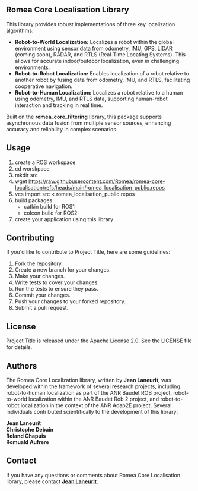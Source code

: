 ## Romea Core Localisation Library

This library provides robust implementations of three key localization algorithms:

- **Robot-to-World Localization:**
  Localizes a robot within the global environment using sensor data from odometry, IMU, GPS, LIDAR (coming soon), RADAR, and RTLS (Real-Time Locating Systems). This allows for accurate indoor/outdoor localization, even in challenging environments.
- **Robot-to-Robot Localization:**
  Enables localization of a robot relative to another robot by fusing data from odometry, IMU, and RTLS, facilitating cooperative navigation.
- **Robot-to-Human Localization:**
  Localizes a robot relative to a human using odometry, IMU, and RTLS data, supporting human-robot interaction and tracking in real time.

Built on the **romea_core_filtering** library, this package supports asynchronous data fusion from multiple sensor sources, enhancing accuracy and reliability in complex scenarios.

## **Usage**

1. create a ROS workspace
2. cd worskpace
3. mkdir src
4. wget https://raw.githubusercontent.com/Romea/romea-core-localisation/refs/heads/main/romea_localisation_public.repos
5. vcs import src < romea_localisation_public.repos
6. build packages
   - catkin build for ROS1
   - colcon build for ROS2
7. create your application using this library

## **Contributing**

If you'd like to contribute to Project Title, here are some guidelines:

1. Fork the repository.
2. Create a new branch for your changes.
3. Make your changes.
4. Write tests to cover your changes.
5. Run the tests to ensure they pass.
6. Commit your changes.
7. Push your changes to your forked repository.
8. Submit a pull request.

## **License**

Project Title is released under the Apache License 2.0. See the LICENSE file for details.

## **Authors**

The Romea Core Localization library, written by **Jean Laneurit**, was developed within the framework of several research projects, including robot-to-human localization as part of the ANR Baudet ROB project, robot-to-world localization within the ANR Baudet Rob 2 project, and robot-to-robot localization in the context of the ANR Adap2E project. Several individuals contributed scientifically to the development of this library:

**Jean Laneurit**  
**Christophe Debain**  
**Roland Chapuis**  
**Romuald Aufrere**  

## **Contact**

If you have any questions or comments about Romea Core Localisation library, please contact **[Jean Laneurit](mailto:jean.laneurit@inrae.fr)**.